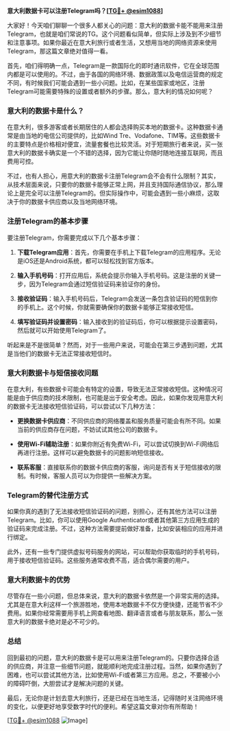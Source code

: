 **意大利数据卡可以注册Telegram吗？[[TG💪+ @esim1088](https://t.me/s/esim1088)]**

大家好！今天咱们聊聊一个很多人都关心的问题：意大利的数据卡能不能用来注册Telegram，也就是咱们常说的TG。这个问题看似简单，但实际上涉及到不少细节和注意事项。如果你最近在意大利旅行或者生活，又想用当地的网络资源来使用Telegram，那这篇文章绝对值得一看。

首先，咱们得明确一点，Telegram是一款国际化的即时通讯软件，它在全球范围内都是可以使用的。不过，由于各国的网络环境、数据政策以及电信运营商的规定不同，有时候我们可能会遇到一些小问题。比如，在某些国家或地区，注册Telegram可能需要特殊的设置或者额外的步骤。那么，意大利的情况如何呢？

### 意大利的数据卡是什么？

在意大利，很多游客或者长期居住的人都会选择购买本地的数据卡。这种数据卡通常是由当地的电信公司提供的，比如Wind Tre、Vodafone、TIM等。这些数据卡的主要特点是价格相对便宜，流量套餐也比较灵活。对于短期旅行者来说，买一张意大利的数据卡确实是一个不错的选择，因为它能让你随时随地连接互联网，而且费用可控。

不过，也有人担心，用意大利的数据卡注册Telegram会不会有什么限制？其实，从技术层面来说，只要你的数据卡能够正常上网，并且支持国际通信协议，那么理论上是完全可以注册Telegram的。但实际操作中，可能会遇到一些小麻烦，这取决于你的数据卡供应商以及当地网络环境。

### 注册Telegram的基本步骤

要注册Telegram，你需要完成以下几个基本步骤：

1. **下载Telegram应用**：首先，你需要在手机上下载Telegram的应用程序。无论是iOS还是Android系统，都可以轻松找到官方版本。
   
2. **输入手机号码**：打开应用后，系统会提示你输入手机号码。这是注册的关键一步，因为Telegram会通过短信验证码来验证你的身份。

3. **接收验证码**：输入手机号码后，Telegram会发送一条包含验证码的短信到你的手机上。这个时候，你就需要确保你的数据卡能够正常接收短信。

4. **填写验证码并设置密码**：输入接收到的验证码后，你可以根据提示设置密码，然后就可以开始使用Telegram了。

听起来是不是很简单？然而，对于一些用户来说，可能会在第三步遇到问题，尤其是当他们的数据卡无法正常接收短信时。

### 意大利数据卡与短信接收问题

在意大利，有些数据卡可能会有特定的设置，导致无法正常接收短信。这种情况可能是由于供应商的技术限制，也可能是出于安全考虑。因此，如果你发现用意大利的数据卡无法接收短信验证码，可以尝试以下几种方法：

- **更换数据卡供应商**：不同供应商的网络覆盖和服务质量可能会有所不同。如果当前的供应商存在问题，不妨试试其他公司的数据卡。
  
- **使用Wi-Fi辅助注册**：如果你附近有免费Wi-Fi，可以尝试切换到Wi-Fi网络后再进行注册。这样可以避免数据卡的问题影响短信接收。

- **联系客服**：直接联系你的数据卡供应商的客服，询问是否有关于短信接收的限制。有时候，客服人员可以为你提供一些解决方案。

### Telegram的替代注册方式

如果你真的遇到了无法接收短信验证码的问题，别担心，还有其他方法可以注册Telegram。比如，你可以使用Google Authenticator或者其他第三方应用生成的验证码来完成注册。不过，这种方法需要提前做好准备，比如安装相应的应用并进行绑定。

此外，还有一些专门提供虚拟号码服务的网站，可以帮助你获取临时的手机号码，用于接收短信验证码。这些服务通常收费不高，适合偶尔需要的用户。

### 意大利数据卡的优势

尽管存在一些小问题，但总体来说，意大利的数据卡依然是一个非常实用的选择。尤其是在意大利这样一个旅游胜地，使用本地数据卡不仅方便快捷，还能节省不少费用。如果你经常需要用手机上网查看地图、翻译语言或者与朋友联系，那么一张意大利的数据卡绝对是必不可少的。

### 总结

回到最初的问题，意大利的数据卡是可以用来注册Telegram的。只要你选择合适的供应商，并注意一些细节问题，就能顺利地完成注册过程。当然，如果你遇到了困难，也可以尝试其他方法，比如使用Wi-Fi或者第三方应用。总之，不要被小小的障碍吓倒，大胆尝试才是解决问题的关键。

最后，无论你是计划去意大利旅行，还是已经在当地生活，记得随时关注网络环境的变化，以便更好地享受数字时代的便利。希望这篇文章对你有所帮助！

[[TG💪+ @esim1088](https://t.me/s/esim1088) ![Image](https://i.postimg.cc/4NQfJmqS/Snipaste-2025-05-13-00-14-12.png)]